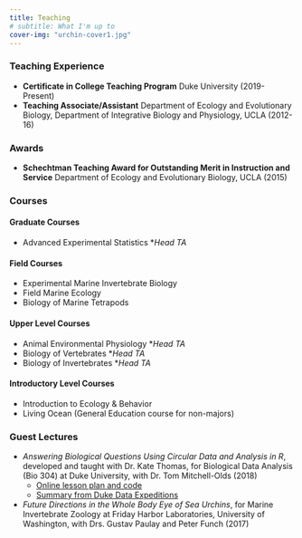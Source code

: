 ```yaml
---
title: Teaching
# subtitle: What I'm up to
cover-img: "urchin-cover1.jpg"
---
```


### Teaching Experience

- **Certificate in College Teaching Program**   Duke University (2019-Present)
- **Teaching Associate/Assistant**  Department of Ecology and Evolutionary Biology, Department of Integrative Biology and Physiology, UCLA (2012-16)

### Awards
- **Schechtman Teaching Award for Outstanding Merit in Instruction and Service**  Department of Ecology and Evolutionary Biology, UCLA (2015)


### Courses
#### Graduate Courses
- Advanced Experimental Statistics \*_Head TA_

#### Field Courses
- Experimental Marine Invertebrate Biology
- Field Marine Ecology  
- Biology of Marine Tetrapods

#### Upper Level Courses
- Animal Environmental Physiology \*_Head TA_
- Biology of Vertebrates \*_Head TA_
- Biology of Invertebrates \*_Head TA_

#### Introductory Level Courses
- Introduction to Ecology & Behavior  
- Living Ocean (General Education course for non-majors)


### Guest Lectures
- _Answering Biological Questions Using Circular Data and Analysis in R_, developed and taught with Dr. Kate Thomas, for Biological Data Analysis (Bio 304) at Duke University, with Dr. Tom Mitchell-Olds (2018)
  - [Online lesson plan and code](https://bigdata.duke.edu/sites/bigdata.duke.edu/files/site-images/FullLesson.html)
  - [Summary from Duke Data Expeditions](https://bigdata.duke.edu/projects/answering-biological-questions-using-circular-data-and-analysis-r)
- _Future Directions in the Whole Body Eye of Sea Urchins_, for Marine Invertebrate Zoology at Friday Harbor Laboratories, University of Washington, with Drs. Gustav Paulay and Peter Funch (2017)
